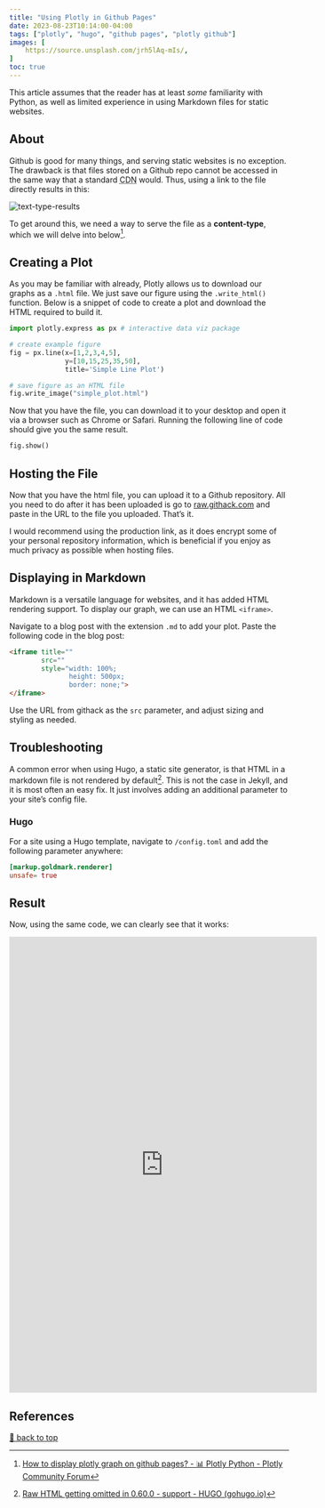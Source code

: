 ```yaml
---
title: "Using Plotly in Github Pages"
date: 2023-08-23T10:14:00-04:00
tags: ["plotly", "hugo", "github pages", "plotly github"]
images: [
    https://source.unsplash.com/jrh5lAq-mIs/,
]
toc: true
---
```


This article assumes that the reader has at least *some* familiarity with Python, as well as limited experience in using Markdown files for static websites.

## About

Github is good for many things, and serving static websites is no exception. The drawback is that files stored on a Github repo cannot be accessed in the same way that a standard <abbr title="Content Delivery Network">CDN</abbr> would. Thus, using a link to the file directly results in this:

![text-type-results](https://rawcdn.githack.com/s-lasch/personal-site/4f62260ebb048c5365a9e30ac2f3f40e609eea2b/images/text-type-results.png)

To get around this, we need a way to serve the file as a **content-type**, which we will delve into below[^1].

## Creating a Plot

As you may be familiar with already, Plotly allows us to download our graphs as a `.html` file.  We just save our figure using the `.write_html()` function. Below is a snippet of code to create a plot and download the HTML required to build it.

```python
import plotly.express as px # interactive data viz package

# create example figure
fig = px.line(x=[1,2,3,4,5], 
              y=[10,15,25,35,50], 
              title='Simple Line Plot')

# save figure as an HTML file
fig.write_image("simple_plot.html")
```

Now that you have the file, you can download it to your desktop and open it via a browser such as Chrome or Safari. Running the following line of code should give you the same result.

```python
fig.show()
```

## Hosting the File

Now that you have the html file, you can upload it to a Github repository. All you need to do after it has been uploaded is go to [raw.githack.com](https://githack.com) and paste in the URL to the file you uploaded. That’s it.

I would recommend using the production link, as it does encrypt some of your personal repository information, which is beneficial if you enjoy as much privacy as possible when hosting files.

## Displaying in Markdown

Markdown is a versatile language for websites, and it has added HTML rendering support. To display our graph, we can use an HTML `<iframe>`. 

Navigate to a blog post with the extension `.md` to add your plot. Paste the following code in the blog post:

```html
<iframe title="" 
        src=""
        style="width: 100%; 
               height: 500px; 
               border: none;">
</iframe>
```

Use the URL from githack as the `src` parameter, and adjust sizing and styling as needed. 

## Troubleshooting

A common error when using Hugo, a static site generator, is that HTML in a markdown file is not rendered by default[^2]. This is not the case in Jekyll, and it is most often an easy fix. It just involves adding an additional parameter to your site’s config file. 

### Hugo

For a site using a Hugo template, navigate to `/config.toml` and add the following parameter anywhere:

```toml
[markup.goldmark.renderer]
unsafe= true
```

## Result

Now, using the same code, we can clearly see that it works:

<iframe title="Crania Data Visualization"
		src="https://rawcdn.githack.com/s-lasch/s-lasch.github.io/5ac4853d6acfc41a3e45f33062fab314eee8eaf9/_includes/scatter_matrix.html"
		style="height: 820px; width:110%; border: none;"></iframe>

## References

[^1]: [How to display plotly graph on github pages? - 📊 Plotly Python - Plotly Community Forum](https://community.plotly.com/t/how-to-display-plotly-graph-on-github-pages/44398)
[^2]: [Raw HTML getting omitted in 0.60.0 - support - HUGO (gohugo.io)](https://discourse.gohugo.io/t/raw-html-getting-omitted-in-0-60-0/22032)

[🔼 back to top](#about)
